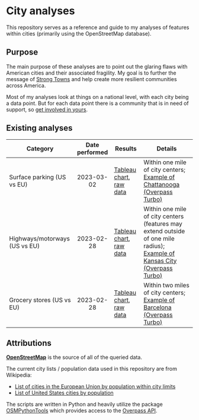# City analyses

This repository serves as a reference and guide to my analyses of features within cities (primarily using the OpenStreetMap database). 

## Purpose

The main purpose of these analyses are to point out the glaring flaws with American cities and their associated fragility. My goal is to further the message of [Strong Towns](https://www.strongtowns.org/about) and help create more resilient communities across America.

Most of my analyses look at things on a national level, with each city being a data point. But for each data point there is a community that is in need of support, so [get involved in yours](https://www.strongtowns.org/local).

## Existing analyses

| Category | Date performed | Results | Details |
| -------- | :------------: | ------- | ------- |
| Surface parking (US vs EU) | 2023-03-02 | [Tableau chart](https://public.tableau.com/views/Cityparking/Sheet1?:language=en-US&:display_count=n&:origin=viz_share_link), [raw data](results/parking_20230302T152521Z.csv) | Within one mile of city centers; [Example of Chattanooga (Overpass Turbo)](https://overpass-turbo.eu/s/1tGz) |
| Highways/motorways (US vs EU) | 2023-02-28 | [Tableau chart](https://public.tableau.com/views/Cityhighways/Sheet1?:language=en-US&:display_count=n&:origin=viz_share_link), [raw data](results/motorways_20230228T200310Z.csv) | Within one mile of city centers (features may extend outside of one mile radius); [Example of Kansas City (Overpass Turbo)](https://overpass-turbo.eu/s/1tGx) |
| Grocery stores (US vs EU) | 2023-02-28 | [Tableau chart](https://public.tableau.com/views/Citygrocerystores/Sheet1?:language=en-US&:display_count=n&:origin=viz_share_link), [raw data](results/groceries_20230228T183627Z.csv) | Within two miles of city centers; [Example of Barcelona (Overpass Turbo)](https://overpass-turbo.eu/s/1tGt) |

## Attributions

[**OpenStreetMap**](https://www.openstreetmap.org) is the source of all of the queried data.

The current city lists / population data used in this repository are from Wikipedia:

- [List of cities in the European Union by population within city limits](https://en.wikipedia.org/wiki/List_of_cities_in_the_European_Union_by_population_within_city_limits)
- [List of United States cities by population](https://en.wikipedia.org/wiki/List_of_United_States_cities_by_population)

The scripts are written in Python and heavily utilize the package [OSMPythonTools](https://github.com/mocnik-science/osm-python-tools) which provides access to the [Overpass API](https://wiki.openstreetmap.org/wiki/Overpass_API).
